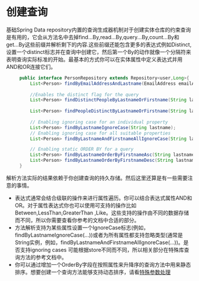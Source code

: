 # 创建查询

基础Spring Data repository内置的查询生成器机制对于创建实体仓库的约束查询是有用的，它会从方法名中去掉find...By,read...By,query...By,count...By和get...By这些前缀并解析剩下的内容.这些前缀还能包含更多的表达式例如Distinct,设置一个distinct标志并在查询中创建它，然后第一个By的动作就像一个分隔符来表明查询实际标准的开始。最基本的方式你可以在实体属性中定义表达式并用AND和OR连接它们。

```java
     public interface PersonRepository extends Repository<user,Long>{
         List<Person> findByEmailAddressAndLastname(EmailAddress emailAddress, String lastname);
         
         //Enables the distinct flag for the query
         List<Person> findDistinctPeopleByLastnameOrFirstname(String lastname,String firstname);
         
         List<Person> findPeopleDistinctByLastnameOrFirstname(String lastname, String firstname);
         
         // Enabling ignoring case for an individual property
         List<Person> findByLastnameIgnoreCase(String lastname);
         // Enabling ignoring case for all suitable properties
         List<Person> findByLastnameAndFirstnameAllIgnoreCase(String lastname, String firstname);

         // Enabling static ORDER BY for a query
         List<Person> findByLastnameOrderByFirstnameAsc(String lastname);
         List<Person> findByLastnameOrderByFirstnameDesc(String lastname);
     }
```

解析方法实际的结果依赖于你创建查询的持久存储。然后这里还算是有一些需要注意的事情。

- 表达式通常会结合级联的操作来进行属性遍历。你可以结合表达式属性AND和OR。对于属性表达式你也可以使用可支持的操作比如Between,LessThan,GreaterThan ,Like。这些支持的操作由不同的数据存储而不同，所以你需要查看你参考的文档中合适的部分。
- 方法解析支持为某些属性设置一个IgnoreCase标志(例如，findByLastnameIgnoreCase(...))或者为所有属性都支持忽略类型(通常是String实例，例如，findByLastnameAndFirstnameAllIgnoreCase(...))。是否支持ignoring cases 可能根据store不同而不同，所以相关部分在特殊库查询方法的参考文档中。
- 你可以通过增加一个OrderBy字段在按照属性来升降序的查询方法中用来静态排序。想要创建一个查询方法能够支持动态排序，请看[特殊参数处理](special_parameter_handling.md)